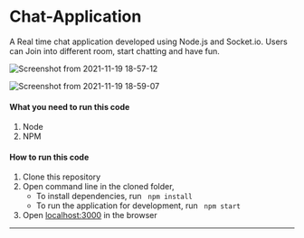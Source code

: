 # Chat-Application
A Real time chat application developed using Node.js and Socket.io. Users can Join into different room, start chatting and have fun.

![Screenshot from 2021-11-19 18-57-12](https://user-images.githubusercontent.com/50790815/142631174-52f732ff-fe23-4e1d-ab7f-becd18174f14.png)

![Screenshot from 2021-11-19 18-59-07](https://user-images.githubusercontent.com/50790815/142631305-e9ede57e-13d7-4d63-90d1-c604e9b4a9f1.png)

#### What you need to run this code
1. Node
2. NPM 

####  How to run this code
1. Clone this repository 
2. Open command line in the cloned folder,
   - To install dependencies, run ```  npm install  ``` 
   - To run the application for development, run ```  npm start  ``` 
3. Open [localhost:3000](http://localhost:3000/) in the browser
---- 
